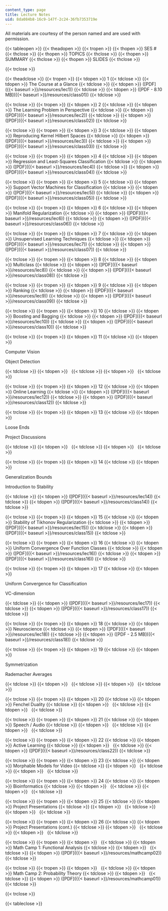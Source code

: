 ```yaml
---
content_type: page
title: Lecture Notes
uid: 8da084b8-16c9-147f-2c24-36fb7353719e
---
```


All materials are courtesy of the person named and are used with permission.

{{< tableopen >}}
{{< theadopen >}}
{{< tropen >}}
{{< thopen >}}
SES #
{{< thclose >}}
{{< thopen >}}
TOPICS
{{< thclose >}}
{{< thopen >}}
SUMMARY
{{< thclose >}}
{{< thopen >}}
SLIDES
{{< thclose >}}

{{< trclose >}}

{{< theadclose >}}
{{< tropen >}}
{{< tdopen >}}
1
{{< tdclose >}}
{{< tdopen >}}
The Course at a Glance
{{< tdclose >}}
{{< tdopen >}}
([PDF]({{< baseurl >}}/resources/lec1))
{{< tdclose >}}
{{< tdopen >}}
([PDF - 8.10 MB]({{< baseurl >}}/resources/class01))
{{< tdclose >}}

{{< trclose >}}
{{< tropen >}}
{{< tdopen >}}
2
{{< tdclose >}}
{{< tdopen >}}
The Learning Problem in Perspective
{{< tdclose >}}
{{< tdopen >}}
([PDF]({{< baseurl >}}/resources/lec2))
{{< tdclose >}}
{{< tdopen >}}
([PDF]({{< baseurl >}}/resources/class02))
{{< tdclose >}}

{{< trclose >}}
{{< tropen >}}
{{< tdopen >}}
3
{{< tdclose >}}
{{< tdopen >}}
Reproducing Kernel Hilbert Spaces
{{< tdclose >}}
{{< tdopen >}}
([PDF]({{< baseurl >}}/resources/lec3))
{{< tdclose >}}
{{< tdopen >}}
([PDF]({{< baseurl >}}/resources/class03))
{{< tdclose >}}

{{< trclose >}}
{{< tropen >}}
{{< tdopen >}}
4
{{< tdclose >}}
{{< tdopen >}}
Regression and Least-Squares Classification
{{< tdclose >}}
{{< tdopen >}}
([PDF]({{< baseurl >}}/resources/lec4))
{{< tdclose >}}
{{< tdopen >}}
([PDF]({{< baseurl >}}/resources/class04))
{{< tdclose >}}

{{< trclose >}}
{{< tropen >}}
{{< tdopen >}}
5
{{< tdclose >}}
{{< tdopen >}}
Support Vector Machines for Classification
{{< tdclose >}}
{{< tdopen >}}
([PDF]({{< baseurl >}}/resources/lec5))
{{< tdclose >}}
{{< tdopen >}}
([PDF]({{< baseurl >}}/resources/class05))
{{< tdclose >}}

{{< trclose >}}
{{< tropen >}}
{{< tdopen >}}
6
{{< tdclose >}}
{{< tdopen >}}
Manifold Regularization
{{< tdclose >}}
{{< tdopen >}}
([PDF]({{< baseurl >}}/resources/lec6))
{{< tdclose >}}
{{< tdopen >}}
([PDF]({{< baseurl >}}/resources/class06))
{{< tdclose >}}

{{< trclose >}}
{{< tropen >}}
{{< tdopen >}}
7
{{< tdclose >}}
{{< tdopen >}}
Unsupervised Learning Techniques
{{< tdclose >}}
{{< tdopen >}}
([PDF]({{< baseurl >}}/resources/lec7))
{{< tdclose >}}
{{< tdopen >}}
([PDF]({{< baseurl >}}/resources/class07))
{{< tdclose >}}

{{< trclose >}}
{{< tropen >}}
{{< tdopen >}}
8
{{< tdclose >}}
{{< tdopen >}}
Multiclass
{{< tdclose >}}
{{< tdopen >}}
([PDF]({{< baseurl >}}/resources/lec8))
{{< tdclose >}}
{{< tdopen >}}
([PDF]({{< baseurl >}}/resources/class08))
{{< tdclose >}}

{{< trclose >}}
{{< tropen >}}
{{< tdopen >}}
9
{{< tdclose >}}
{{< tdopen >}}
Ranking
{{< tdclose >}}
{{< tdopen >}}
([PDF]({{< baseurl >}}/resources/lec9))
{{< tdclose >}}
{{< tdopen >}}
([PDF]({{< baseurl >}}/resources/class09))
{{< tdclose >}}

{{< trclose >}}
{{< tropen >}}
{{< tdopen >}}
10
{{< tdclose >}}
{{< tdopen >}}
Boosting and Bagging
{{< tdclose >}}
{{< tdopen >}}
([PDF]({{< baseurl >}}/resources/lec10))
{{< tdclose >}}
{{< tdopen >}}
([PDF]({{< baseurl >}}/resources/class10))
{{< tdclose >}}

{{< trclose >}}
{{< tropen >}}
{{< tdopen >}}
11
{{< tdclose >}}
{{< tdopen >}}


Computer Vision

Object Detection


{{< tdclose >}}
{{< tdopen >}}
 
{{< tdclose >}}
{{< tdopen >}}
 
{{< tdclose >}}

{{< trclose >}}
{{< tropen >}}
{{< tdopen >}}
12
{{< tdclose >}}
{{< tdopen >}}
Online Learning
{{< tdclose >}}
{{< tdopen >}}
([PDF]({{< baseurl >}}/resources/lec12))
{{< tdclose >}}
{{< tdopen >}}
([PDF]({{< baseurl >}}/resources/class12))
{{< tdclose >}}

{{< trclose >}}
{{< tropen >}}
{{< tdopen >}}
13
{{< tdclose >}}
{{< tdopen >}}


Loose Ends

Project Discussions


{{< tdclose >}}
{{< tdopen >}}
 
{{< tdclose >}}
{{< tdopen >}}
 
{{< tdclose >}}

{{< trclose >}}
{{< tropen >}}
{{< tdopen >}}
14
{{< tdclose >}}
{{< tdopen >}}


Generalization Bounds

Introduction to Stability


{{< tdclose >}}
{{< tdopen >}}
([PDF]({{< baseurl >}}/resources/lec14))
{{< tdclose >}}
{{< tdopen >}}
([PDF]({{< baseurl >}}/resources/class14))
{{< tdclose >}}

{{< trclose >}}
{{< tropen >}}
{{< tdopen >}}
15
{{< tdclose >}}
{{< tdopen >}}
Stability of Tikhonov Regularization
{{< tdclose >}}
{{< tdopen >}}
([PDF]({{< baseurl >}}/resources/lec15))
{{< tdclose >}}
{{< tdopen >}}
([PDF]({{< baseurl >}}/resources/class15))
{{< tdclose >}}

{{< trclose >}}
{{< tropen >}}
{{< tdopen >}}
16
{{< tdclose >}}
{{< tdopen >}}
Uniform Convergence Over Function Classes
{{< tdclose >}}
{{< tdopen >}}
([PDF]({{< baseurl >}}/resources/lec16))
{{< tdclose >}}
{{< tdopen >}}
([PDF]({{< baseurl >}}/resources/class16))
{{< tdclose >}}

{{< trclose >}}
{{< tropen >}}
{{< tdopen >}}
17
{{< tdclose >}}
{{< tdopen >}}


Uniform Convergence for Classification

VC-dimension


{{< tdclose >}}
{{< tdopen >}}
([PDF]({{< baseurl >}}/resources/lec17))
{{< tdclose >}}
{{< tdopen >}}
([PDF]({{< baseurl >}}/resources/class17))
{{< tdclose >}}

{{< trclose >}}
{{< tropen >}}
{{< tdopen >}}
18
{{< tdclose >}}
{{< tdopen >}}
Neuroscience
{{< tdclose >}}
{{< tdopen >}}
([PDF]({{< baseurl >}}/resources/lec18))
{{< tdclose >}}
{{< tdopen >}}
([PDF - 2.5 MB]({{< baseurl >}}/resources/class18))
{{< tdclose >}}

{{< trclose >}}
{{< tropen >}}
{{< tdopen >}}
19
{{< tdclose >}}
{{< tdopen >}}


Symmetrization

Rademacher Averages


{{< tdclose >}}
{{< tdopen >}}
 
{{< tdclose >}}
{{< tdopen >}}
 
{{< tdclose >}}

{{< trclose >}}
{{< tropen >}}
{{< tdopen >}}
20
{{< tdclose >}}
{{< tdopen >}}
Fenchel Duality
{{< tdclose >}}
{{< tdopen >}}
 
{{< tdclose >}}
{{< tdopen >}}
 
{{< tdclose >}}

{{< trclose >}}
{{< tropen >}}
{{< tdopen >}}
21
{{< tdclose >}}
{{< tdopen >}}
Speech / Audio
{{< tdclose >}}
{{< tdopen >}}
 
{{< tdclose >}}
{{< tdopen >}}
 
{{< tdclose >}}

{{< trclose >}}
{{< tropen >}}
{{< tdopen >}}
22
{{< tdclose >}}
{{< tdopen >}}
Active Learning
{{< tdclose >}}
{{< tdopen >}}
 
{{< tdclose >}}
{{< tdopen >}}
([PDF]({{< baseurl >}}/resources/class22))
{{< tdclose >}}

{{< trclose >}}
{{< tropen >}}
{{< tdopen >}}
23
{{< tdclose >}}
{{< tdopen >}}
Morphable Models for Video
{{< tdclose >}}
{{< tdopen >}}
 
{{< tdclose >}}
{{< tdopen >}}
 
{{< tdclose >}}

{{< trclose >}}
{{< tropen >}}
{{< tdopen >}}
24
{{< tdclose >}}
{{< tdopen >}}
Bioinformatics
{{< tdclose >}}
{{< tdopen >}}
 
{{< tdclose >}}
{{< tdopen >}}
 
{{< tdclose >}}

{{< trclose >}}
{{< tropen >}}
{{< tdopen >}}
25
{{< tdclose >}}
{{< tdopen >}}
Project Presentations
{{< tdclose >}}
{{< tdopen >}}
 
{{< tdclose >}}
{{< tdopen >}}
 
{{< tdclose >}}

{{< trclose >}}
{{< tropen >}}
{{< tdopen >}}
26
{{< tdclose >}}
{{< tdopen >}}
Project Presentations (cont.)
{{< tdclose >}}
{{< tdopen >}}
 
{{< tdclose >}}
{{< tdopen >}}
 
{{< tdclose >}}

{{< trclose >}}
{{< tropen >}}
{{< tdopen >}}
 
{{< tdclose >}}
{{< tdopen >}}
Math Camp 1: Functional Analysis
{{< tdclose >}}
{{< tdopen >}}
 
{{< tdclose >}}
{{< tdopen >}}
([PDF]({{< baseurl >}}/resources/mathcamp02))
{{< tdclose >}}

{{< trclose >}}
{{< tropen >}}
{{< tdopen >}}
 
{{< tdclose >}}
{{< tdopen >}}
Math Camp 2: Probability Theory
{{< tdclose >}}
{{< tdopen >}}
 
{{< tdclose >}}
{{< tdopen >}}
([PDF]({{< baseurl >}}/resources/mathcamp01))
{{< tdclose >}}

{{< trclose >}}

{{< tableclose >}}